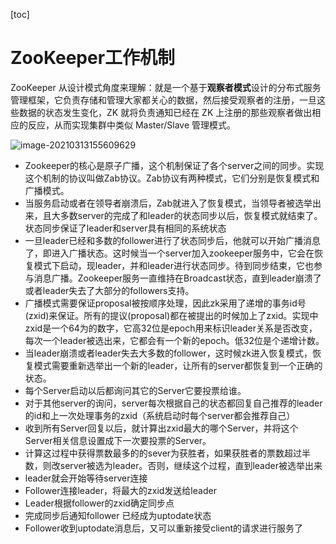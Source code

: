 [toc]



# ZooKeeper工作机制

ZooKeeper 从设计模式角度来理解：就是一个基于**观察者模式**设计的分布式服务管理框架，它负责存储和管理大家都关心的数据，然后接受观察者的注册，一旦这些数据的状态发生变化，ZK 就将负责通知已经在 ZK 上注册的那些观察者做出相应的反应，从而实现集群中类似 Master/Slave 管理模式。

![image-20210313155609629](https://homan-blog.oss-cn-beijing.aliyuncs.com/study-demo/zookeeper-demo/20210313155609.png)

- Zookeeper的核心是原子广播，这个机制保证了各个server之间的同步。实现这个机制的协议叫做Zab协议。Zab协议有两种模式，它们分别是恢复模式和广播模式。
- 当服务启动或者在领导者崩溃后，Zab就进入了恢复模式，当领导者被选举出来，且大多数server的完成了和leader的状态同步以后，恢复模式就结束了。状态同步保证了leader和server具有相同的系统状态
- 一旦leader已经和多数的follower进行了状态同步后，他就可以开始广播消息了，即进入广播状态。这时候当一个server加入zookeeper服务中，它会在恢复模式下启动，现leader，并和leader进行状态同步。待到同步结束，它也参与消息广播。Zookeeper服务一直维持在Broadcast状态，直到leader崩溃了或者leader失去了大部分的followers支持。
- 广播模式需要保证proposal被按顺序处理，因此zk采用了递增的事务id号(zxid)来保证。所有的提议(proposal)都在被提出的时候加上了zxid。实现中zxid是一个64为的数字，它高32位是epoch用来标识leader关系是否改变，每次一个leader被选出来，它都会有一个新的epoch。低32位是个递增计数。
- 当leader崩溃或者leader失去大多数的follower，这时候zk进入恢复模式，恢复模式需要重新选举出一个新的leader，让所有的server都恢复到一个正确的状态。　
-  每个Server启动以后都询问其它的Server它要投票给谁。
- 对于其他server的询问，server每次根据自己的状态都回复自己推荐的leader的id和上一次处理事务的zxid（系统启动时每个server都会推荐自己）
- 收到所有Server回复以后，就计算出zxid最大的哪个Server，并将这个Server相关信息设置成下一次要投票的Server。
- 计算这过程中获得票数最多的的sever为获胜者，如果获胜者的票数超过半数，则改server被选为leader。否则，继续这个过程，直到leader被选举出来　　
- leader就会开始等待server连接
- Follower连接leader，将最大的zxid发送给leader
- Leader根据follower的zxid确定同步点
- 完成同步后通知follower 已经成为uptodate状态
- Follower收到uptodate消息后，又可以重新接受client的请求进行服务了





